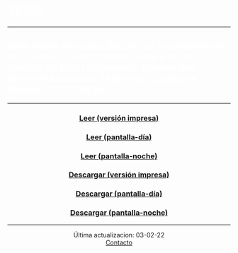 # <span style="color:white">TESIS</span>
---
## <span style="color:white">José Julián González Osorno. *La trascendencia de lo nimio. El humor como poética en los cuentos de Efrén Hernández*. Universidad Nacional Autónoma de México, Ciudad de México, 2022, 130 pp.</span>
---
### <center><a href="https://tuxkernel.github.io/julian/julian-impress.pdf">Leer (versión impresa)</a></center>

### <center><a href="https://tuxkernel.github.io/julian/julian-screen-day.pdf">Leer (pantalla-día)</a></center>

### <center><a href="https://tuxkernel.github.io/julian/julian-screen-night.pdf">Leer (pantalla-noche)</a></center>

### <center><a href="https://github.com/tuxkernel/julian/raw/main/julian-impress.pdf">Descargar (versión impresa)</a></center>

### <center><a href="https://github.com/tuxkernel/julian/raw/main/julian-screen-day.pdf">Descargar (pantalla-día)</a></center>

### <center><a href="https://github.com/tuxkernel/julian/raw/main/julian-screen-night.pdf">Descargar (pantalla-noche)</a></center>
---
<center>Última actualizacion: 03-02-22</center>

<center><a href="mailto:muxkernel@gmail.com">Contacto</a></center>
